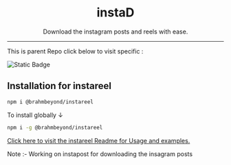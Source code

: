 # <center>instaD
<center> Download the instagram posts and reels with ease. </center>

----
This is parent Repo click below to visit specific : 

 ![Static Badge](https://img.shields.io/badge/Visit-instareel-yellow?style=flat-square&logo=readme&logoColor=orange&color=orange&link=https%3A%2F%2Fgithub.com%2Fbrahmbeyond%2FInstaD%2Fblob%2Fmain%2Finstareel%2FREADME.md)


<!-- ![NPM](https://img.shields.io/npm/l/@brahmbeyond/instareel) ![visitor badge](https://visitor-badge.laobi.icu/badge?page_id=brahmbeyond.instaD&left_text=instaD%20Visitors) -->

## Installation for instareel
```bash
npm i @brahmbeyond/instareel 
```
To install globally &darr;
```bash
npm i -g @brahmbeyond/instareel 
```

[Click here to visit the instareel Readme for Usage and examples.](./instareel/README.md)

Note :- Working on instapost for downloading the insagram posts